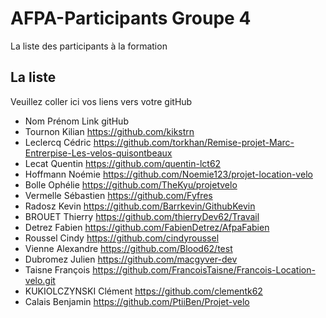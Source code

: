 # AFPA-Participants Groupe 4
La liste des participants à la formation


## La liste 
Veuillez coller ici vos liens vers votre gitHub

 - Nom 	         Prénom 	            Link gitHub 
 - Tournon       Kilian              https://github.com/kikstrn
 - Leclercq      Cédric              https://github.com/torkhan/Remise-projet-Marc-Entrerpise-Les-velos-quisontbeaux
 - Lecat         Quentin             https://github.com/quentin-lct62
 - Hoffmann      Noémie              https://github.com/Noemie123/projet-location-velo
 - Bolle         Ophélie             https://github.com/TheKyu/projetvelo
 - Vermelle      Sébastien           https://github.com/Fyfres     
 - Radosz        Kevin               https://github.com/Barrkevin/GithubKevin
 - BROUET        Thierry             https://github.com/thierryDev62/Travail  
 - Detrez	       Fabien		            https://github.com/FabienDetrez/AfpaFabien
 - Roussel       Cindy               https://github.com/cindyroussel
 - Vienne        Alexandre           https://github.com/Blood62/test
 - Dubromez      Julien              https://github.com/macgyver-dev
 - Taisne        François            https://github.com/FrancoisTaisne/Francois-Location-velo.git
 - KUKIOLCZYNSKI Clément             https://github.com/clementk62
 - Calais        Benjamin            https://github.com/PtiiBen/Projet-velo
